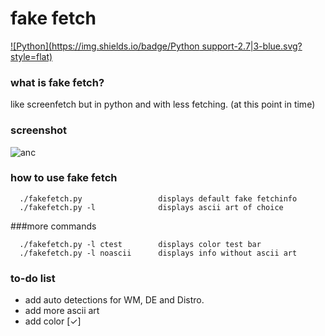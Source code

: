 # fake fetch
[![Python](https://img.shields.io/badge/Python support-2.7|3-blue.svg?style=flat)](https://www.python.org/)
### what is fake fetch?

like screenfetch but in python and with less fetching. (at this point in time)

### screenshot
![anc](https://raw.githubusercontent.com/JackCDK/fakefetch/master/pics/anchor.png)

### how to use fake fetch

      ./fakefetch.py                 displays default fake fetchinfo
      ./fakefetch.py -l              displays ascii art of choice
      
###more commands

      ./fakefetch.py -l ctest        displays color test bar
      ./fakefetch.py -l noascii      displays info without ascii art



### to-do list
* add auto detections for WM, DE and Distro.
* add more ascii art
* add color [✓]

